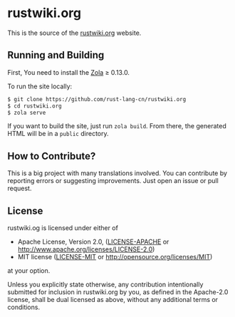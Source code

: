 # rustwiki.org

This is the source of the [rustwiki.org](https://rustwiki.org) website. 

## Running and Building

First, You need to install the [Zola](https://www.getzola.org/documentation/getting-started/installation/) ≥ 0.13.0.

To run the site locally:

```bash
$ git clone https://github.com/rust-lang-cn/rustwiki.org
$ cd rustwiki.org
$ zola serve
```

If you want to build the site, just run `zola build`. From there, the generated HTML will be in a `public` directory.

## How to Contribute?

This is a big project with many translations involved. You can contribute by
reporting errors or suggesting improvements. Just open an issue or pull request.

## License

rustwiki.og is licensed under either of

 * Apache License, Version 2.0, ([LICENSE-APACHE](LICENSE-APACHE) or
   http://www.apache.org/licenses/LICENSE-2.0)
 * MIT license ([LICENSE-MIT](LICENSE-MIT) or
   http://opensource.org/licenses/MIT)

at your option.

Unless you explicitly state otherwise, any contribution intentionally submitted
for inclusion in rustwiki.org by you, as defined in the Apache-2.0 license, shall be
dual licensed as above, without any additional terms or conditions.
